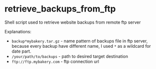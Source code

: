 # retrieve_backups_from_ftp
Shell script used to retrieve website backups from remote ftp server

Explanations:  
* `backup*mybakery.tar.gz` - name pattern of backups file in ftp server, because every backup have different name, I used `*` as a wildcard for date part.  
* `/your/path/to/backups` - path to desired target destination  
* `ftp://ftp.mybakery.com` - ftp connection url  
